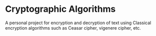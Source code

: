 # Cryptographic Algorithms
A personal project for encryption and decryption of text using Classical encryption algorithms such as Ceasar cipher, vigenere cipher, etc.
